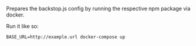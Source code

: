 Prepares the backstop.js config by running the respective npm package via
docker.

Run it like so:

    BASE_URL=http://example.url docker-compose up
